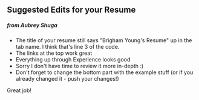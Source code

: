 ## Suggested Edits for your Resume
##### from Aubrey Shuga

- The title of your resume still says "Brigham Young's Resume" up in the tab name. I think that's line 3 of the code.
- The links at the top work great
- Everything up through Experience looks good
- Sorry I don't have time to review it more in-depth :)
- Don't forget to change the bottom part with the example stuff (or if you already changed it - push your changes!)

Great job!

